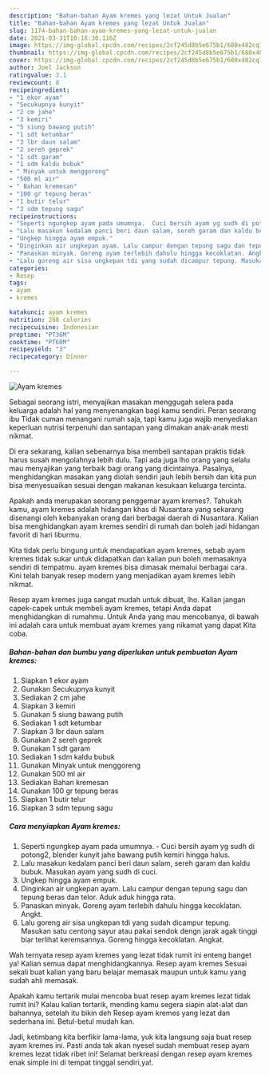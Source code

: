 ```yaml
---
description: "Bahan-bahan Ayam kremes yang lezat Untuk Jualan"
title: "Bahan-bahan Ayam kremes yang lezat Untuk Jualan"
slug: 1174-bahan-bahan-ayam-kremes-yang-lezat-untuk-jualan
date: 2021-03-31T10:18:30.116Z
image: https://img-global.cpcdn.com/recipes/2cf245d8b5e675b1/680x482cq70/ayam-kremes-foto-resep-utama.jpg
thumbnail: https://img-global.cpcdn.com/recipes/2cf245d8b5e675b1/680x482cq70/ayam-kremes-foto-resep-utama.jpg
cover: https://img-global.cpcdn.com/recipes/2cf245d8b5e675b1/680x482cq70/ayam-kremes-foto-resep-utama.jpg
author: Joel Jackson
ratingvalue: 3.1
reviewcount: 8
recipeingredient:
- "1 ekor ayam"
- "Secukupnya kunyit"
- "2 cm jahe"
- "3 kemiri"
- "5 siung bawang putih"
- "1 sdt ketumbar"
- "3 lbr daun salam"
- "2 sereh geprek"
- "1 sdt garam"
- "1 sdm kaldu bubuk"
- " Minyak untuk menggoreng"
- "500 ml air"
- " Bahan kremesan"
- "100 gr tepung beras"
- "1 butir telur"
- "3 sdm tepung sagu"
recipeinstructions:
- "Seperti ngungkep ayam pada umumnya.  Cuci bersih ayam yg sudh di potong2, blender kunyit jahe bawang putih kemiri hingga halus."
- "Lalu masakun kedalam panci beri daun salam, sereh garam dan kaldu bubuk. Masukan ayam yang sudh di cuci."
- "Ungkep hingga ayam empuk."
- "Dinginkan air ungkepan ayam. Lalu campur dengan tepung sagu dan tepung beras dan telor. Aduk aduk hingga rata."
- "Panaskan minyak. Goreng ayam terlebih dahulu hingga kecoklatan. Angkt."
- "Lalu goreng air sisa ungkepan tdi yang sudah dicampur tepung. Masukan satu centong sayur atau pakai sendok dengn jarak agak tinggi biar terlihat keremsannya. Goreng hingga kecoklatan. Angkat."
categories:
- Resep
tags:
- ayam
- kremes

katakunci: ayam kremes 
nutrition: 268 calories
recipecuisine: Indonesian
preptime: "PT36M"
cooktime: "PT60M"
recipeyield: "3"
recipecategory: Dinner

---
```



![Ayam kremes](https://img-global.cpcdn.com/recipes/2cf245d8b5e675b1/680x482cq70/ayam-kremes-foto-resep-utama.jpg)

Sebagai seorang istri, menyajikan masakan menggugah selera pada keluarga adalah hal yang menyenangkan bagi kamu sendiri. Peran seorang ibu Tidak cuman menangani rumah saja, tapi kamu juga wajib menyediakan keperluan nutrisi terpenuhi dan santapan yang dimakan anak-anak mesti nikmat.

Di era  sekarang, kalian sebenarnya bisa membeli santapan praktis tidak harus susah mengolahnya lebih dulu. Tapi ada juga lho orang yang selalu mau menyajikan yang terbaik bagi orang yang dicintainya. Pasalnya, menghidangkan masakan yang diolah sendiri jauh lebih bersih dan kita pun bisa menyesuaikan sesuai dengan makanan kesukaan keluarga tercinta. 



Apakah anda merupakan seorang penggemar ayam kremes?. Tahukah kamu, ayam kremes adalah hidangan khas di Nusantara yang sekarang disenangi oleh kebanyakan orang dari berbagai daerah di Nusantara. Kalian bisa menghidangkan ayam kremes sendiri di rumah dan boleh jadi hidangan favorit di hari liburmu.

Kita tidak perlu bingung untuk mendapatkan ayam kremes, sebab ayam kremes tidak sukar untuk didapatkan dan kalian pun boleh memasaknya sendiri di tempatmu. ayam kremes bisa dimasak memalui berbagai cara. Kini telah banyak resep modern yang menjadikan ayam kremes lebih nikmat.

Resep ayam kremes juga sangat mudah untuk dibuat, lho. Kalian jangan capek-capek untuk membeli ayam kremes, tetapi Anda dapat menghidangkan di rumahmu. Untuk Anda yang mau mencobanya, di bawah ini adalah cara untuk membuat ayam kremes yang nikamat yang dapat Kita coba.

<!--inarticleads1-->

##### Bahan-bahan dan bumbu yang diperlukan untuk pembuatan Ayam kremes:

1. Siapkan 1 ekor ayam
1. Gunakan Secukupnya kunyit
1. Sediakan 2 cm jahe
1. Siapkan 3 kemiri
1. Gunakan 5 siung bawang putih
1. Sediakan 1 sdt ketumbar
1. Siapkan 3 lbr daun salam
1. Gunakan 2 sereh geprek
1. Gunakan 1 sdt garam
1. Sediakan 1 sdm kaldu bubuk
1. Gunakan  Minyak untuk menggoreng
1. Gunakan 500 ml air
1. Sediakan  Bahan kremesan
1. Gunakan 100 gr tepung beras
1. Siapkan 1 butir telur
1. Siapkan 3 sdm tepung sagu




<!--inarticleads2-->

##### Cara menyiapkan Ayam kremes:

1. Seperti ngungkep ayam pada umumnya.  - Cuci bersih ayam yg sudh di potong2, blender kunyit jahe bawang putih kemiri hingga halus.
1. Lalu masakun kedalam panci beri daun salam, sereh garam dan kaldu bubuk. Masukan ayam yang sudh di cuci.
1. Ungkep hingga ayam empuk.
1. Dinginkan air ungkepan ayam. Lalu campur dengan tepung sagu dan tepung beras dan telor. Aduk aduk hingga rata.
1. Panaskan minyak. Goreng ayam terlebih dahulu hingga kecoklatan. Angkt.
1. Lalu goreng air sisa ungkepan tdi yang sudah dicampur tepung. Masukan satu centong sayur atau pakai sendok dengn jarak agak tinggi biar terlihat keremsannya. Goreng hingga kecoklatan. Angkat.




Wah ternyata resep ayam kremes yang lezat tidak rumit ini enteng banget ya! Kalian semua dapat menghidangkannya. Resep ayam kremes Sesuai sekali buat kalian yang baru belajar memasak maupun untuk kamu yang sudah ahli memasak.

Apakah kamu tertarik mulai mencoba buat resep ayam kremes lezat tidak rumit ini? Kalau kalian tertarik, mending kamu segera siapin alat-alat dan bahannya, setelah itu bikin deh Resep ayam kremes yang lezat dan sederhana ini. Betul-betul mudah kan. 

Jadi, ketimbang kita berfikir lama-lama, yuk kita langsung saja buat resep ayam kremes ini. Pasti anda tak akan nyesel sudah membuat resep ayam kremes lezat tidak ribet ini! Selamat berkreasi dengan resep ayam kremes enak simple ini di tempat tinggal sendiri,ya!.

